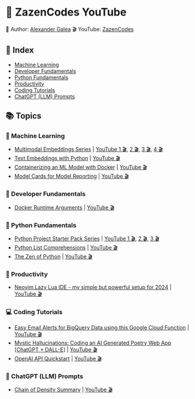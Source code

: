 # 🪷 ZazenCodes YouTube

🧘 Author: [Alexander Galea](https://alexgalea.ca/)
🎬 YouTube: [ZazenCodes](https://www.youtube.com/@ZazenCodes)

## 📒 Index
- [Machine Learning](https://github.com/agalea91/zazencodes-youtube?tab=readme-ov-file#-machine-learning)
- [Developer Fundamentals](https://github.com/agalea91/zazencodes-youtube?tab=readme-ov-file#-developer-fundamentals)
- [Python Fundamentals](https://github.com/agalea91/zazencodes-youtube?tab=readme-ov-file#-python-fundamentals)
- [Productivity](https://github.com/agalea91/zazencodes-youtube?tab=readme-ov-file#-productivity)
- [Coding Tutorials](https://github.com/agalea91/zazencodes-youtube?tab=readme-ov-file#-coding-tutorials)
- [ChatGPT (LLM) Prompts](https://github.com/agalea91/zazencodes-youtube?tab=readme-ov-file#-chatgpt-llm-prompts)

## 📚 Topics

### 🧠 Machine Learning
- [Multimodal Embeddings Series](https://github.com/agalea91/zazencodes-youtube/tree/main/src/multimodal-embeddings) | [YouTube 1 🎬](), [2 🎬](), [3 🎬](), [4 🎬]()
- [Text Embeddings with Python](https://github.com/agalea91/zazencodes-youtube/tree/main/src/text-embeddings-intro) | [YouTube 🎬](https://youtu.be/pfRA3Scz3Fw)
- [Containerizing an ML Model with Docker](https://github.com/agalea91/zazencodes-youtube/tree/main/src/docker-meal-demand-forecasting) | [YouTube 🎬]()
- [Model Cards for Model Reporting](https://github.com/agalea91/zazencodes-youtube/tree/main/src/model-cards-for-model-reporting/notebooks) | [YouTube 🎬](https://youtu.be/saAUB_MG2d0)

### 🐋 Developer Fundamentals
- [Docker Runtime Arguments](https://github.com/agalea91/zazencodes-youtube/tree/main/src/docker-runtime-arguments) | [YouTube 🎬]()

### 🐍 Python Fundamentals
- [Python Project Starter Pack Series](https://github.com/agalea91/zazencodes-youtube/tree/main/src/python-project-starter-kit/shopping-cart-app) | [YouTube 1 🎬](https://youtu.be/niMybnzmzqc), [2 🎬](https://youtu.be/ns73xOcl9es), [3 🎬](https://youtu.be/dlCcnJdh4c4)
- [Python List Comprehensions](https://github.com/agalea91/zazencodes-youtube/tree/main/src/python-list-comprehensions-noob-to-pro) | [YouTube 🎬](https://youtu.be/1-qmfHfDg6k)
- [The Zen of Python](https://github.com/agalea91/zazencodes-youtube/tree/main/src/zen-of-python) | [YouTube 🎬](https://youtu.be/P-ipB6nj0kA)

### 🎯 Productivity
- [Neovim Lazy Lua IDE - my simple but powerful setup for 2024](https://github.com/agalea91/zazencodes-youtube/tree/main/src/neovim-lazy-ide-2024) | [YouTube 🎬](https://youtu.be/VljhZ0e9zGE)

### 💻 Coding Tutorials
- [Easy Email Alerts for BigQuery Data using this Google Cloud Function](https://github.com/agalea91/youtube-codes/tree/main/src/bigquery-gcs-gcf-email-alerts) | [YouTube 🎬](https://youtu.be/g5a9JHFjVX4)
- [Mystic Hallucinations: Coding an AI Generated Poetry Web App [ChatGPT + DALL-E]](https://github.com/agalea91/youtube-codes/tree/main/src/mystic-hallucinations-app) | [YouTube 🎬](https://youtu.be/MNJXjLxvFZI)
- [OpenAI API Quickstart](https://github.com/agalea91/youtube-codes/tree/main/src/openai-api-quickstart/notebooks/src) | [YouTube 🎬](https://youtu.be/g9tIm50VO4g)

### 🤖 ChatGPT (LLM) Prompts
- [Chain of Density Summary](https://github.com/agalea91/youtube-codes/tree/main/src/chain-of-density-summary/notebooks/src) | [YouTube 🎬](https://youtu.be/9Ev208-Gc4c)

